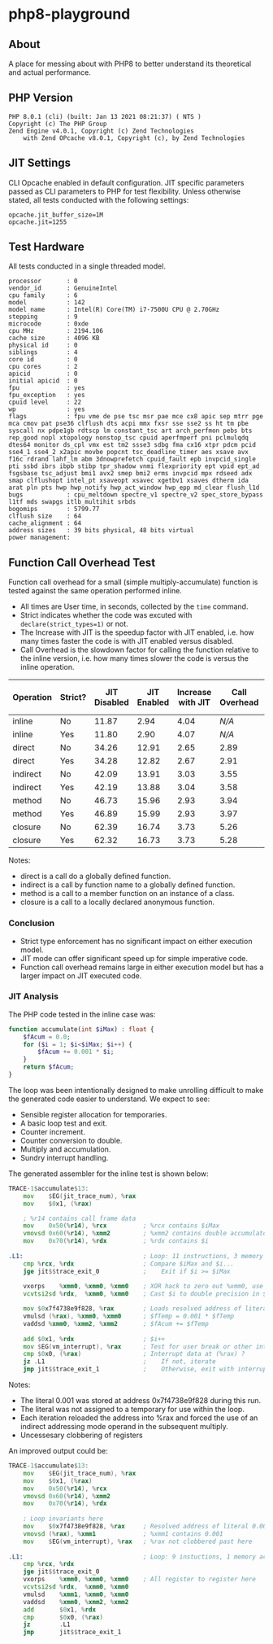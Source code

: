 # php8-playground

## About

A place for messing about with PHP8 to better understand its theoretical and actual performance.

## PHP Version
```
PHP 8.0.1 (cli) (built: Jan 13 2021 08:21:37) ( NTS )
Copyright (c) The PHP Group
Zend Engine v4.0.1, Copyright (c) Zend Technologies
    with Zend OPcache v8.0.1, Copyright (c), by Zend Technologies

```

## JIT Settings

CLI Opcache enabled in default configuration. JIT specific parameters passed as CLI parameters to PHP for test flexibility. Unless otherwise stated, all tests conducted with the following settings:

```
opcache.jit_buffer_size=1M
opcache.jit=1255
```

## Test Hardware

All tests conducted in a single threaded model.

```
processor       : 0
vendor_id       : GenuineIntel
cpu family      : 6
model           : 142
model name      : Intel(R) Core(TM) i7-7500U CPU @ 2.70GHz
stepping        : 9
microcode       : 0xde
cpu MHz         : 2194.106
cache size      : 4096 KB
physical id     : 0
siblings        : 4
core id         : 0
cpu cores       : 2
apicid          : 0
initial apicid  : 0
fpu             : yes
fpu_exception   : yes
cpuid level     : 22
wp              : yes
flags           : fpu vme de pse tsc msr pae mce cx8 apic sep mtrr pge mca cmov pat pse36 clflush dts acpi mmx fxsr sse sse2 ss ht tm pbe syscall nx pdpe1gb rdtscp lm constant_tsc art arch_perfmon pebs bts rep_good nopl xtopology nonstop_tsc cpuid aperfmperf pni pclmulqdq dtes64 monitor ds_cpl vmx est tm2 ssse3 sdbg fma cx16 xtpr pdcm pcid sse4_1 sse4_2 x2apic movbe popcnt tsc_deadline_timer aes xsave avx f16c rdrand lahf_lm abm 3dnowprefetch cpuid_fault epb invpcid_single pti ssbd ibrs ibpb stibp tpr_shadow vnmi flexpriority ept vpid ept_ad fsgsbase tsc_adjust bmi1 avx2 smep bmi2 erms invpcid mpx rdseed adx smap clflushopt intel_pt xsaveopt xsavec xgetbv1 xsaves dtherm ida arat pln pts hwp hwp_notify hwp_act_window hwp_epp md_clear flush_l1d
bugs            : cpu_meltdown spectre_v1 spectre_v2 spec_store_bypass l1tf mds swapgs itlb_multihit srbds
bogomips        : 5799.77
clflush size    : 64
cache_alignment : 64
address sizes   : 39 bits physical, 48 bits virtual
power management:
```

## Function Call Overhead Test

Function call overhead for a small (simple multiply-accumulate) function is tested against the same operation performed inline.

- All times are User time, in seconds, collected by the `time` command.
- Strict indicates whether the code was excuted with `declare(strict_types=1)` or not.
- The Increase with JIT is the speedup factor with JIT enabled, i.e. how many times faster the code is with JIT enabled versus disabled.
- Call Overhead is the slowdown factor for calling the function relative to the inline version, i.e. how many times slower the code is versus the inline operation.

| Operation | Strict? | JIT Disabled | JIT Enabled | Increase with JIT | Call Overhead | Call Overhead (JIT) |
| --------- | ------- | ------------ | ----------- | - | - | - |
| inline    | No      | 11.87        | 2.94        | 4.04 | _N/A_ | _N/A_ |
| inline    | Yes     | 11.80        | 2.90        | 4.07 | _N/A_ | _N/A_ |
| direct    | No      | 34.26        | 12.91       | 2.65 | 2.89 | 4.39 |
| direct    | Yes     | 34.28        | 12.82       | 2.67 | 2.91 | 4.42 |
| indirect  | No      | 42.09        | 13.91       | 3.03 | 3.55 | 4.73 |
| indirect  | Yes     | 42.19        | 13.88       | 3.04 | 3.58 | 4.79 |
| method    | No      | 46.73        | 15.96       | 2.93 | 3.94 | 5.43 |
| method    | Yes     | 46.89        | 15.99       | 2.93 | 3.97 | 5.51 |
| closure   | No      | 62.39        | 16.74       | 3.73 | 5.26 | 5.69 |
| closure   | Yes     | 62.32        | 16.73       | 3.73 | 5.28 | 5.77 |

Notes:

- direct is a call do a globally defined function.
- indirect is a call by function name to a globally defined function.
- method is a call to a member function on an instance of a class.
- closure is a call to a locally declared anonymous function.

### Conclusion

- Strict type enforcement has no significant impact on either execution model.
- JIT mode can offer significant speed up for simple imperative code.
- Function call overhead remains large in either execution model but has a larger impact on JIT executed code.

### JIT Analysis

The PHP code tested in the inline case was:

```php
function accumulate(int $iMax) : float {
    $fAcum = 0.0;
    for ($i = 1; $i<$iMax; $i++) {
        $fAcum += 0.001 * $i;
    }
    return $fAcum;
}
```

The loop was been intentionally designed to make unrolling difficult to make the generated code easier to understand. We expect to see:

- Sensible register allocation for temporaries.
- A basic loop test and exit.
- Counter increment.
- Counter conversion to double.
- Multiply and accumulation.
- Sundry interrupt handling.

The generated assembler for the inline test is shown below:

```asm
TRACE-1$accumulate$13:
    mov    $EG(jit_trace_num), %rax
    mov    $0x1, (%rax)

    ; %r14 contains call frame data
    mov    0x50(%r14), %rcx          ; %rcx contains $iMax
    vmovsd 0x60(%r14), %xmm2         ; %xmm2 contains double accumulator $fAcum
    mov    0x70(%r14), %rdx          ; %rdx contains $i
	
.L1:                                 ; Loop: 11 instructions, 3 memory accesses
    cmp %rcx, %rdx                   ; Compare $iMax and $i...
    jge jit$$trace_exit_0            ;    Exit if $i >= $iMax
	
    vxorps    %xmm0, %xmm0, %xmm0    ; XOR hack to zero out %xmm0, use as $fTemp
    vcvtsi2sd %rdx,  %xmm0, %xmm0    ; Cast $i to double precision in $fTemp

    mov $0x7f4738e9f828, %rax        ; Loads resolved address of literal 0.001 into %rax
    vmulsd (%rax), %xmm0, %xmm0      ; $fTemp = 0.001 * $fTemp
    vaddsd %xmm0, %xmm2, %xmm2       ; $fAcum += $fTemp
	
    add $0x1, %rdx                   ; $i++
    mov $EG(vm_interrupt), %rax      ; Test for user break or other interrupt conditions
    cmp $0x0, (%rax)                 ; Interrupt data at (%rax) ?
    jz .L1                           ;    If not, iterate
    jmp jit$$trace_exit_1            ;    Otherwise, exit with interrupted case
```

Notes:

- The literal 0.001 was stored at address 0x7f4738e9f828 during this run.
- The literal was not assigned to a temporary for use within the loop.
- Each iteration reloaded the address into %rax and forced the use of an indirect addressing mode operand in the subsequent multiply.
- Uncessesary clobbering of registers

An improved output could be:

```asm
TRACE-1$accumulate$13:
    mov    $EG(jit_trace_num), %rax
    mov    $0x1, (%rax)
    mov    0x50(%r14), %rcx
    vmovsd 0x60(%r14), %xmm2
    mov    0x70(%r14), %rdx
    
    ; Loop invariants here
    mov    $0x7f4738e9f828, %rax     ; Resolved address of literal 0.001
    vmovsd (%rax), %xmm1             ; %xmm1 contains 0.001
    mov    $EG(vm_interrupt), %rax   ; %rax not clobbered past here
    
.L1:                                 ; Loop: 9 instuctions, 1 memory access
    cmp %rcx, %rdx
    jge jit$$trace_exit_0
    vxorps    %xmm0, %xmm0, %xmm0    ; All register to register here
    vcvtsi2sd %rdx,  %xmm0, %xmm0
    vmulsd    %xmm1, %xmm0, %xmm0
    vaddsd    %xmm0, %xmm2, %xmm2
    add       $0x1, %rdx
    cmp       $0x0, (%rax)
    jz        .L1
    jmp       jit$$trace_exit_1
```
